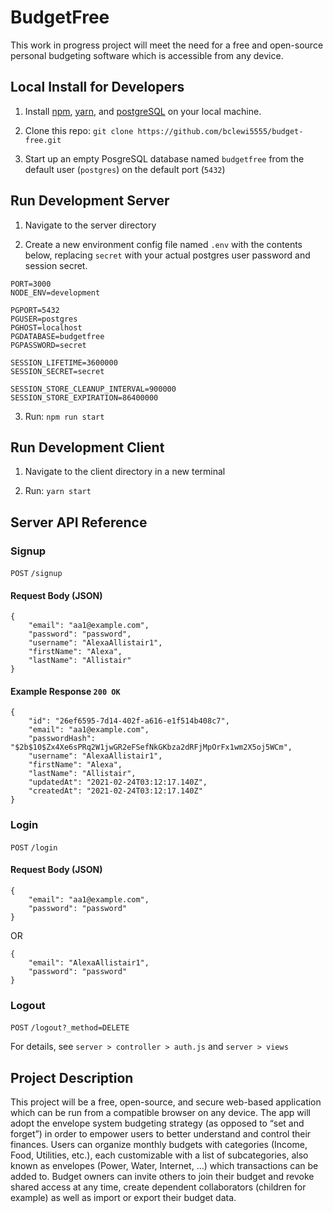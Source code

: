 # BudgetFree

This work in progress project will meet the need for a free and open-source personal budgeting software which is accessible from any device.

## Local Install for Developers

1. Install [npm](https://www.npmjs.com/), [yarn](https://classic.yarnpkg.com/), and [postgreSQL](https://www.postgresql.org/) on your local machine.

2. Clone this repo: `git clone https://github.com/bclewi5555/budget-free.git`

3. Start up an empty PosgreSQL database named `budgetfree` from the default user (`postgres`) on the default port (`5432`)

## Run Development Server

1. Navigate to the server directory

2. Create a new environment config file named `.env` with the contents below, replacing `secret` with your actual postgres user password and session secret.
```
PORT=3000
NODE_ENV=development

PGPORT=5432
PGUSER=postgres
PGHOST=localhost
PGDATABASE=budgetfree
PGPASSWORD=secret

SESSION_LIFETIME=3600000
SESSION_SECRET=secret

SESSION_STORE_CLEANUP_INTERVAL=900000
SESSION_STORE_EXPIRATION=86400000
```

3. Run: `npm run start`

## Run Development Client

1. Navigate to the client directory in a new terminal

2. Run: `yarn start`

## Server API Reference

### Signup
`POST` `/signup`
#### Request Body (JSON)
```
{
    "email": "aa1@example.com",
    "password": "password",
    "username": "AlexaAllistair1",
    "firstName": "Alexa",
    "lastName": "Allistair"
}
```
#### Example Response `200 OK`
```
{
    "id": "26ef6595-7d14-402f-a616-e1f514b408c7",
    "email": "aa1@example.com",
    "passwordHash":
"$2b$10$Zx4Xe6sPRq2W1jwGR2eFSefNkGKbza2dRFjMpOrFx1wm2X5oj5WCm",
    "username": "AlexaAllistair1",
    "firstName": "Alexa",
    "lastName": "Allistair",
    "updatedAt": "2021-02-24T03:12:17.140Z",
    "createdAt": "2021-02-24T03:12:17.140Z"
}
```

### Login
`POST` `/login`
#### Request Body (JSON)
```
{
    "email": "aa1@example.com",
    "password": "password"
}
```
OR
```
{
    "email": "AlexaAllistair1",
    "password": "password"
}
```

### Logout
`POST` `/logout?_method=DELETE`

For details, see `server > controller > auth.js` and `server > views`

## Project Description

This project will be a free, open-source, and secure web-based application which can be run from a compatible browser on any device. The app will adopt the envelope system budgeting strategy (as opposed to “set and forget”) in order to empower users to better understand and control their finances. Users can organize monthly budgets with categories (Income, Food, Utilities, etc.), each customizable with a list of subcategories, also known as envelopes (Power, Water, Internet, ...) which transactions can be added to. Budget owners can invite others to join their budget and revoke shared access at any time, create dependent collaborators (children for example) as well as import or export their budget data.
